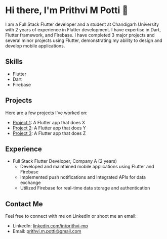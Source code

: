 # Hi there, I'm Prithvi M Potti 👋

I am a Full Stack Flutter developer and a student at Chandigarh University with 2 years of experience in Flutter development. I have expertise in Dart, Flutter framework, and Firebase. I have completed 3 major projects and several minor projects using Flutter, demonstrating my ability to design and develop mobile applications.

## Skills

- Flutter
- Dart
- Firebase

## Projects

Here are a few projects I've worked on:

- [Project 1](https://github.com/prithvi-mp/Project1): A Flutter app that does X
- [Project 2](https://github.com/prithvi-mp/Project2): A Flutter app that does Y
- [Project 3](https://github.com/prithvi-mp/Project3): A Flutter app that does Z

## Experience

- Full Stack Flutter Developer, Company A (2 years)
  - Developed and maintained mobile applications using Flutter and Firebase
  - Implemented push notifications and integrated APIs for data exchange
  - Utilized Firebase for real-time data storage and authentication

## Contact Me

Feel free to connect with me on LinkedIn or shoot me an email:

- LinkedIn: [linkedin.com/in/prithvi-mp](https://www.linkedin.com/in/prithvi-mp/)
- Email: prithvi.m.potti@gmail.com
